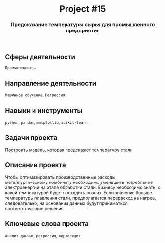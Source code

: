 <h1 align="center">  
  Project #15 
</h1> 

<h3 align="center"> Предсказание температуры сырья для промышленного предприятия </h3>
<br>

## Сферы деятельности
`Промышленность`

## Направление деятельности
`Машинное обучение`, `Регрессия`

## Навыки и инструменты
`python`, `pandas`, `matplotlib`, `scikit-learn`

## Задачи проекта
Построить модель, которая предскажет температуру стали

## Описание проекта
Чтобы оптимизировать производственные расходы, металлургическому комбинату необходимо уменьшить потребление электроэнергии на этапе обработки стали. Бизнесу необходимо знать, с какой температурой будет проходить розлив. Если значение больше температуры плавления стали, предполагается перерасход на нагрев, следовательно, на основании данных будут приниматься соответствующие решения

## Ключевые слова проекта
`анализ данных`, `регрессия`, `корреляция`
